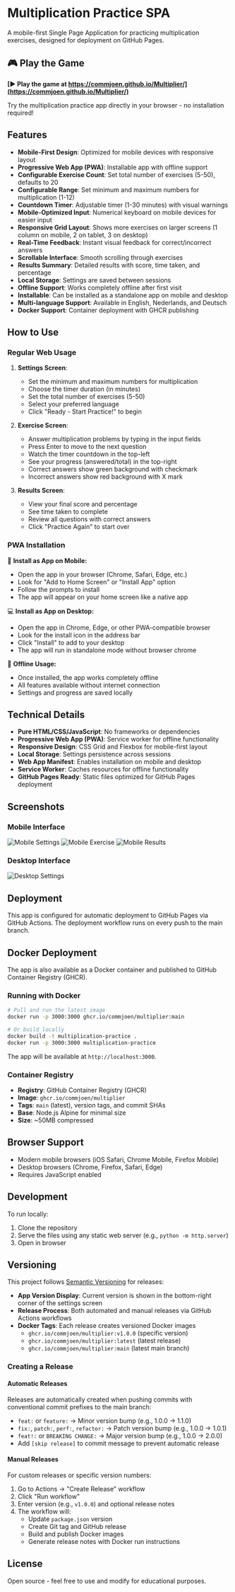 # Multiplication Practice SPA

A mobile-first Single Page Application for practicing multiplication exercises, designed for deployment on GitHub Pages.

## 🎮 Play the Game

**[► Play the game at https://commjoen.github.io/Multiplier/](https://commjoen.github.io/Multiplier/)**

Try the multiplication practice app directly in your browser - no installation required!

## Features

- **Mobile-First Design**: Optimized for mobile devices with responsive layout
- **Progressive Web App (PWA)**: Installable app with offline support
- **Configurable Exercise Count**: Set total number of exercises (5-50), defaults to 20
- **Configurable Range**: Set minimum and maximum numbers for multiplication (1-12)
- **Countdown Timer**: Adjustable timer (1-30 minutes) with visual warnings
- **Mobile-Optimized Input**: Numerical keyboard on mobile devices for easier input
- **Responsive Grid Layout**: Shows more exercises on larger screens (1 column on mobile, 2 on tablet, 3 on desktop)
- **Real-Time Feedback**: Instant visual feedback for correct/incorrect answers
- **Scrollable Interface**: Smooth scrolling through exercises
- **Results Summary**: Detailed results with score, time taken, and percentage
- **Local Storage**: Settings are saved between sessions
- **Offline Support**: Works completely offline after first visit
- **Installable**: Can be installed as a standalone app on mobile and desktop
- **Multi-language Support**: Available in English, Nederlands, and Deutsch
- **Docker Support**: Container deployment with GHCR publishing

## How to Use

### Regular Web Usage
1. **Settings Screen**: 
   - Set the minimum and maximum numbers for multiplication
   - Choose the timer duration (in minutes)
   - Set the total number of exercises (5-50)
   - Select your preferred language
   - Click "Ready - Start Practice!" to begin

2. **Exercise Screen**:
   - Answer multiplication problems by typing in the input fields
   - Press Enter to move to the next question
   - Watch the timer countdown in the top-left
   - See your progress (answered/total) in the top-right
   - Correct answers show green background with checkmark
   - Incorrect answers show red background with X mark

3. **Results Screen**:
   - View your final score and percentage
   - See time taken to complete
   - Review all questions with correct answers
   - Click "Practice Again" to start over

### PWA Installation
📱 **Install as App on Mobile:**
- Open the app in your browser (Chrome, Safari, Edge, etc.)
- Look for "Add to Home Screen" or "Install App" option
- Follow the prompts to install
- The app will appear on your home screen like a native app

💻 **Install as App on Desktop:**
- Open the app in Chrome, Edge, or other PWA-compatible browser
- Look for the install icon in the address bar
- Click "Install" to add to your desktop
- The app will run in standalone mode without browser chrome

🔄 **Offline Usage:**
- Once installed, the app works completely offline
- All features available without internet connection
- Settings and progress are saved locally

## Technical Details

- **Pure HTML/CSS/JavaScript**: No frameworks or dependencies
- **Progressive Web App (PWA)**: Service worker for offline functionality
- **Responsive Design**: CSS Grid and Flexbox for mobile-first layout
- **Local Storage**: Settings persistence across sessions
- **Web App Manifest**: Enables installation on mobile and desktop
- **Service Worker**: Caches resources for offline functionality
- **GitHub Pages Ready**: Static files optimized for GitHub Pages deployment

## Screenshots

### Mobile Interface
![Mobile Settings](https://github.com/user-attachments/assets/17362a54-d04f-412a-bf3d-24712306517a)
![Mobile Exercise](https://github.com/user-attachments/assets/8c031082-b332-4352-8e2f-e328ddae89dc)
![Mobile Results](https://github.com/user-attachments/assets/25d141ad-a545-4a85-8d69-efa562db3fc7)

### Desktop Interface
![Desktop Settings](https://github.com/user-attachments/assets/06ac545f-b66e-462a-96af-96c2f20bdc51)

## Deployment

This app is configured for automatic deployment to GitHub Pages via GitHub Actions. The deployment workflow runs on every push to the main branch.

## Docker Deployment

The app is also available as a Docker container and published to GitHub Container Registry (GHCR).

### Running with Docker

```bash
# Pull and run the latest image
docker run -p 3000:3000 ghcr.io/commjoen/multiplier:main

# Or build locally
docker build -t multiplication-practice .
docker run -p 3000:3000 multiplication-practice
```

The app will be available at `http://localhost:3000`.

### Container Registry

- **Registry**: GitHub Container Registry (GHCR)
- **Image**: `ghcr.io/commjoen/multiplier`
- **Tags**: `main` (latest), version tags, and commit SHAs
- **Base**: Node.js Alpine for minimal size
- **Size**: ~50MB compressed

## Browser Support

- Modern mobile browsers (iOS Safari, Chrome Mobile, Firefox Mobile)
- Desktop browsers (Chrome, Firefox, Safari, Edge)
- Requires JavaScript enabled

## Development

To run locally:
1. Clone the repository
2. Serve the files using any static web server (e.g., `python -m http.server`)
3. Open in browser

## Versioning

This project follows [Semantic Versioning](https://semver.org/) for releases:

- **App Version Display**: Current version is shown in the bottom-right corner of the settings screen
- **Release Process**: Both automated and manual releases via GitHub Actions workflows  
- **Docker Tags**: Each release creates versioned Docker images
  - `ghcr.io/commjoen/multiplier:v1.0.0` (specific version)
  - `ghcr.io/commjoen/multiplier:latest` (latest release)
  - `ghcr.io/commjoen/multiplier:main` (latest main branch)

### Creating a Release

#### Automatic Releases
Releases are automatically created when pushing commits with conventional commit prefixes to the main branch:

- `feat:` or `feature:` → Minor version bump (e.g., 1.0.0 → 1.1.0)
- `fix:`, `patch:`, `perf:`, `refactor:` → Patch version bump (e.g., 1.0.0 → 1.0.1)  
- `feat!:` or `BREAKING CHANGE:` → Major version bump (e.g., 1.0.0 → 2.0.0)
- Add `[skip release]` to commit message to prevent automatic release

#### Manual Releases
For custom releases or specific version numbers:

1. Go to Actions → "Create Release" workflow
2. Click "Run workflow"
3. Enter version (e.g., `v1.0.0`) and optional release notes
4. The workflow will:
   - Update `package.json` version
   - Create Git tag and GitHub release
   - Build and publish Docker images
   - Generate release notes with Docker run instructions

## License

Open source - feel free to use and modify for educational purposes.
